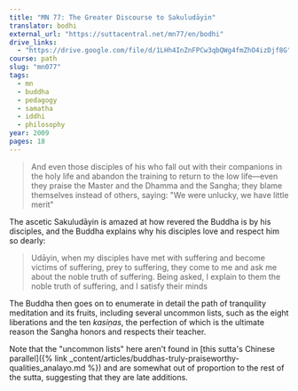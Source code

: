 ```yaml
---
title: "MN 77: The Greater Discourse to Sakuludāyin"
translator: bodhi
external_url: "https://suttacentral.net/mn77/en/bodhi"
drive_links:
  - "https://drive.google.com/file/d/1LHh4InZnFPCw3qbQWg4fmZhO4izDjf8G"
course: path
slug: "mn077"
tags:
  - mn
  - buddha
  - pedagogy
  - samatha
  - iddhi
  - philosophy
year: 2009
pages: 18
---
```


> And even those disciples of his who fall out with their companions in the holy life and abandon the training to return to the low life—even they praise the Master and the Dhamma and the Sangha; they blame themselves instead of others, saying: "We were unlucky, we have little merit"

The ascetic Sakuludāyin is amazed at how revered the Buddha is by his disciples, and the Buddha explains why his disciples love and respect him so dearly:

> Udāyin, when my disciples have met with suffering and become victims of suffering, prey to suffering, they come to me and ask me about the noble truth of suffering. Being asked, I explain to them the noble truth of suffering, and I satisfy their minds

The Buddha then goes on to enumerate in detail the path of tranquility meditation and its fruits, including several uncommon lists, such as the eight liberations and the ten _kasiṇas_, the perfection of which is the ultimate reason the Sangha honors and respects their teacher.

Note that the "uncommon lists" here aren't found in [this sutta's Chinese parallel]({% link _content/articles/buddhas-truly-praiseworthy-qualities_analayo.md %}) and are somewhat out of proportion to the rest of the sutta, suggesting that they are late additions.